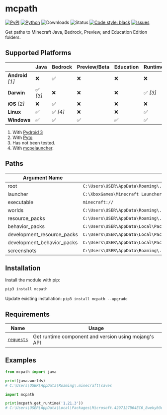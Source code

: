 # mcpath

[![PyPI](https://img.shields.io/pypi/v/mcpath)](https://pypi.org/project/mcpath/)
[![Python](https://img.shields.io/pypi/pyversions/mcpath)](https://www.python.org/downloads//)
![Downloads](https://img.shields.io/pypi/dm/mcpath)
![Status](https://img.shields.io/pypi/status/mcpath)
[![Code style: black](https://img.shields.io/badge/code%20style-black-000000.svg)](https://github.com/ambv/black)
[![Issues](https://img.shields.io/github/issues/legopitstop/mcpath)](https://github.com/legopitstop/mcpath/issues)

Get paths to Minecraft Java, Bedrock, Preview, and Education Edition folders.

## Supported Platforms

|                   | Java     | Bedrock  | Preview/Beta | Education | Runtime  |
| ----------------- | -------- | -------- | ------------ | --------- | -------- |
| **Android** _[1]_ | ❌       | ✅       | ❌           | ❌        | ❌       |
| **Darwin**        | ✅ _[3]_ | ❌       | ❌           | ❌        | ✅ _[3]_ |
| **iOS** _[2]_     | ❌       | ✅       | ❌           | ❌        | ❌       |
| **Linux**         | ✅       | ✅ _[4]_ | ❌           | ❌        | ✅       |
| **Windows**       | ✅       | ✅       | ✅           | ✅        | ✅       |

1. With [Pydroid 3](https://play.google.com/store/apps/details?id=ru.iiec.pydroid3&hl=en_US)
2. With [Pyto](https://apps.apple.com/us/app/pyto-ide/id1436650069)
3. Has not been tested.
4. With [mcpelauncher](https://mcpelauncher.readthedocs.io/en/latest/).

## Paths

| Argument Name              | Example                                                                                                                            |
| -------------------------- | ---------------------------------------------------------------------------------------------------------------------------------- |
| root                       | `C:\Users\USER\AppData\Roaming\.minecraft`                                                                                         |
| launcher                   | `C:\XboxGames\Minecraft Launcher\Content\Minecraft.exe`                                                                            |
| executable                 | `minecraft://`                                                                                                                     |
| worlds                     | `C:\Users\USER\AppData\Roaming\.minecraft\saves`                                                                                   |
| resource_packs             | `C:\Users\USER\AppData\Roaming\.minecraft\resourcepacks`                                                                           |
| behavior_packs             | `C:\Users\USER\AppData\Local\Packages\Microsoft.MinecraftUWP_8wekyb3d8bbwe\LocalState\games\com.mojang\behavior_packs`             |
| development_resource_packs | `C:\Users\USER\AppData\Local\Packages\Microsoft.MinecraftUWP_8wekyb3d8bbwe\LocalState\games\com.mojang\development_resource_packs` |
| development_behavior_packs | `C:\Users\USER\AppData\Local\Packages\Microsoft.MinecraftUWP_8wekyb3d8bbwe\LocalState\games\com.mojang\development_behavior_packs` |
| screenshots                | `C:\Users\USER\AppData\Roaming\.minecraft\screenshots`                                                                             |

## Installation

Install the module with pip:

```bat
pip3 install mcpath
```

Update existing installation: `pip3 install mcpath --upgrade`

## Requirements

| Name                                             | Usage                                                |
| ------------------------------------------------ | ---------------------------------------------------- |
| [`requests`](https://pypi.org/project/requests/) | Get runtime component and version using mojang's API |

## Examples

```Python
from mcpath import java

print(java.worlds)
# C:\Users\USER\AppData\Roaming\.minecraft\saves
```

```Python
import mcpath

print(mcpath.get_runtime('1.21.3'))
# C:\Users\USER\AppData\Local\Packages\Microsoft.4297127D64EC6_8wekyb3d8bbwe\LocalCache\Local\runtime\java-runtime-delta\windows-x64\java-runtime-delta\bin\java.exe
```
